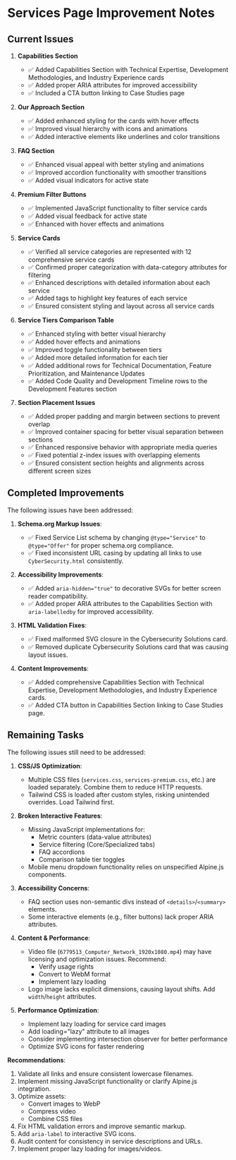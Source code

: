 # Services Page Improvement Notes

## Current Issues

1. **Capabilities Section**

   - ✅ Added Capabilities Section with Technical Expertise, Development Methodologies, and Industry Experience cards
   - ✅ Added proper ARIA attributes for improved accessibility
   - ✅ Included a CTA button linking to Case Studies page

2. **Our Approach Section**

   - ✅ Added enhanced styling for the cards with hover effects
   - ✅ Improved visual hierarchy with icons and animations
   - ✅ Added interactive elements like underlines and color transitions

3. **FAQ Section**

   - ✅ Enhanced visual appeal with better styling and animations
   - ✅ Improved accordion functionality with smoother transitions
   - ✅ Added visual indicators for active state

4. **Premium Filter Buttons**

   - ✅ Implemented JavaScript functionality to filter service cards
   - ✅ Added visual feedback for active state
   - ✅ Enhanced with hover effects and animations

5. **Service Cards**

   - ✅ Verified all service categories are represented with 12 comprehensive service cards
   - ✅ Confirmed proper categorization with data-category attributes for filtering
   - ✅ Enhanced descriptions with detailed information about each service
   - ✅ Added tags to highlight key features of each service
   - ✅ Ensured consistent styling and layout across all service cards

6. **Service Tiers Comparison Table**

   - ✅ Enhanced styling with better visual hierarchy
   - ✅ Added hover effects and animations
   - ✅ Improved toggle functionality between tiers
   - ✅ Added more detailed information for each tier
   - ✅ Added additional rows for Technical Documentation, Feature Prioritization, and Maintenance Updates
   - ✅ Added Code Quality and Development Timeline rows to the Development Features section

7. **Section Placement Issues**
   - ✅ Added proper padding and margin between sections to prevent overlap
   - ✅ Improved container spacing for better visual separation between sections
   - ✅ Enhanced responsive behavior with appropriate media queries
   - ✅ Fixed potential z-index issues with overlapping elements
   - ✅ Ensured consistent section heights and alignments across different screen sizes

## Completed Improvements

The following issues have been addressed:

1. **Schema.org Markup Issues**:

   - ✅ Fixed Service List schema by changing `@type="Service"` to `@type="Offer"` for proper schema.org compliance.
   - ✅ Fixed inconsistent URL casing by updating all links to use `CyberSecurity.html` consistently.

2. **Accessibility Improvements**:

   - ✅ Added `aria-hidden="true"` to decorative SVGs for better screen reader compatibility.
   - ✅ Added proper ARIA attributes to the Capabilities Section with `aria-labelledby` for improved accessibility.

3. **HTML Validation Fixes**:

   - ✅ Fixed malformed SVG closure in the Cybersecurity Solutions card.
   - ✅ Removed duplicate Cybersecurity Solutions card that was causing layout issues.

4. **Content Improvements**:
   - ✅ Added comprehensive Capabilities Section with Technical Expertise, Development Methodologies, and Industry Experience cards.
   - ✅ Added CTA button in Capabilities Section linking to Case Studies page.

## Remaining Tasks

The following issues still need to be addressed:

1. **CSS/JS Optimization**:

   - Multiple CSS files (`services.css`, `services-premium.css`, etc.) are loaded separately. Combine them to reduce HTTP requests.
   - Tailwind CSS is loaded after custom styles, risking unintended overrides. Load Tailwind first.

2. **Broken Interactive Features**:

   - Missing JavaScript implementations for:
     - Metric counters (data-value attributes)
     - Service filtering (Core/Specialized tabs)
     - FAQ accordions
     - Comparison table tier toggles
   - Mobile menu dropdown functionality relies on unspecified Alpine.js components.

3. **Accessibility Concerns**:

   - FAQ section uses non-semantic divs instead of `<details>`/`<summary>` elements.
   - Some interactive elements (e.g., filter buttons) lack proper ARIA attributes.

4. **Content & Performance**:

   - Video file (`6779513_Computer_Network_1920x1080.mp4`) may have licensing and optimization issues. Recommend:
     - Verify usage rights
     - Convert to WebM format
     - Implement lazy loading
   - Logo image lacks explicit dimensions, causing layout shifts. Add `width`/`height` attributes.

5. **Performance Optimization**:
   - Implement lazy loading for service card images
   - Add loading="lazy" attribute to all images
   - Consider implementing intersection observer for better performance
   - Optimize SVG icons for faster rendering

**Recommendations**:

1. Validate all links and ensure consistent lowercase filenames.
2. Implement missing JavaScript functionality or clarify Alpine.js integration.
3. Optimize assets:
   - Convert images to WebP
   - Compress video
   - Combine CSS files
4. Fix HTML validation errors and improve semantic markup.
5. Add `aria-label` to interactive SVG icons.
6. Audit content for consistency in service descriptions and URLs.
7. Implement proper lazy loading for images/videos.
